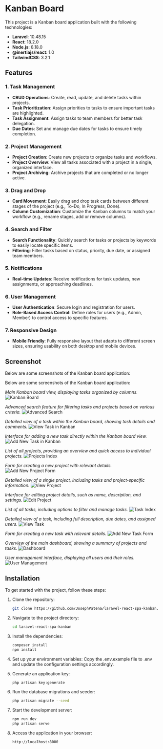# Kanban Board

This project is a Kanban board application built with the following technologies:

- **Laravel**: 10.48.15
- **React**: 18.2.0
- **Node.js**: 8.18.0
- **@inertiajs/react**: 1.0
- **TailwindCSS**: 3.2.1

## Features

### 1. Task Management
- **CRUD Operations**: Create, read, update, and delete tasks within projects.
- **Task Prioritization**: Assign priorities to tasks to ensure important tasks are highlighted.
- **Task Assignment**: Assign tasks to team members for better task delegation.
- **Due Dates**: Set and manage due dates for tasks to ensure timely completion.

### 2. Project Management
- **Project Creation**: Create new projects to organize tasks and workflows.
- **Project Overview**: View all tasks associated with a project in a single, organized interface.
- **Project Archiving**: Archive projects that are completed or no longer active.

### 3. Drag and Drop
- **Card Movement**: Easily drag and drop task cards between different stages of the project (e.g., To-Do, In Progress, Done).
- **Column Customization**: Customize the Kanban columns to match your workflow (e.g., rename stages, add or remove columns).

### 4. Search and Filter
- **Search Functionality**: Quickly search for tasks or projects by keywords to easily locate specific items.
- **Filtering**: Filter tasks based on status, priority, due date, or assigned team members.

### 5. Notifications
- **Real-time Updates**: Receive notifications for task updates, new assignments, or approaching deadlines.

### 6. User Management
- **User Authentication**: Secure login and registration for users.
- **Role-Based Access Control**: Define roles for users (e.g., Admin, Member) to control access to specific features.

### 7. Responsive Design
- **Mobile Friendly**: Fully responsive layout that adapts to different screen sizes, ensuring usability on both desktop and mobile devices.

## Screenshot

Below are some screenshots of the Kanban board application:

Below are some screenshots of the Kanban board application:

*Main Kanban board view, displaying tasks organized by columns.*
![Kanban Board](assets/kanban-board.png)


*Advanced search feature for filtering tasks and projects based on various criteria.*
![Advanced Search](assets/advanced-search.png)


*Detailed view of a task within the Kanban board, showing task details and comments.*
![View Task in Kanban](assets/view-task-kanban.png)


*Interface for adding a new task directly within the Kanban board view.*
![Add New Task in Kanban](assets/add-new-task-kanban.png)


*List of all projects, providing an overview and quick access to individual projects.*
![Projects Index](assets/projects-index.png)


*Form for creating a new project with relevant details.*
![Add New Project Form](assets/add-project.png)


*Detailed view of a single project, including tasks and project-specific information.*
![View Project](assets/view-project.png)


*Interface for editing project details, such as name, description, and settings.*
![Edit Project](assets/edit-project.png)


*List of all tasks, including options to filter and manage tasks.*
![Task Index](assets/task-index.png)


*Detailed view of a task, including full description, due dates, and assigned users.*
![View Task](assets/view-task.png)


*Form for creating a new task with relevant details.*
![Add New Task Form](assets/add-new-task.png)


*Overview of the main dashboard, showing a summary of projects and tasks.*
![Dashboard](assets/dashboard.png)


*User management interface, displaying all users and their roles.*
![User Management](assets/users-index.png)

## Installation

To get started with the project, follow these steps:

1. Clone the repository:
   ```bash
   git clone https://github.com/JosephPatena/laravel-react-spa-kanban.git

2. Navigate to the project directory:
    ```bash
    cd laravel-react-spa-kanban

3. Install the dependencies:
    ```bash
    composer install
    npm install

4. Set up your environment variables:
   Copy the .env.example file to .env and update the configuration settings accordingly.

5. Generate an application key:
    ```bash
    php artisan key:generate

6. Run the database migrations and seeder:
    ```bash
    php artisan migrate --seed

7. Start the development server:
    ```bash
    npm run dev
    php artisan serve

8. Access the application in your browser:
    ```bash
    http://localhost:8000